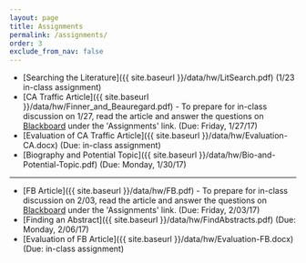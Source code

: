 ```yaml
---
layout: page
title: Assignments 
permalink: /assignments/
order: 3
exclude_from_nav: false 
---
```


* [Searching the Literature]({{ site.baseurl }}/data/hw/LitSearch.pdf) (1/23 in-class assignment)
* [CA Traffic Article]({{ site.baseurl }}/data/hw/Finner_and_Beauregard.pdf) - To prepare for in-class discussion on 1/27, read the article and answer the questions on [Blackboard](http://easternct.blackboard.com) under the 'Assignments' link. (Due: Friday, 1/27/17)
* [Evaluation of CA Traffic Article]({{ site.baseurl }}/data/hw/Evaluation-CA.docx) (Due: in-class assignment)
* [Biography and Potential Topic]({{ site.baseurl }}/data/hw/Bio-and-Potential-Topic.pdf) (Due: Monday, 1/30/17)

***
* [FB Article]({{ site.baseurl }}/data/hw/FB.pdf) - To prepare for in-class discussion on 2/03, read the article and answer the questions on [Blackboard](http://easternct.blackboard.com) under the 'Assignments' link. (Due: Friday, 2/03/17)
* [Finding an Abstract]({{ site.baseurl }}/data/hw/FindAbstracts.pdf) (Due: Monday, 2/06/17)
* [Evaluation of FB Article]({{ site.baseurl }}/data/hw/Evaluation-FB.docx) (Due: in-class assignment)

